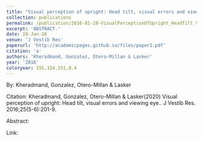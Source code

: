 ```yaml
---
title: "Visual perception of upright: Head tilt, visual errors and viewing eye."
collection: publications
permalink: /publication/2016-01-28-VisualPerceptionOfUpright_HeadTilt_VisualErrorsAndViewingEye_
excerpt: 'ABSTRACT.'
date: 28-Jan-16
venue: 'J Vestib Res'
paperurl: 'http://academicpages.github.io/files/paper1.pdf'
citation: 'a'
authors: 'Kheradmand, Gonzalez, Otero-Millan & Lasker'
year: '2016'
coloryear: 155,154,151,0.4
---
```


By: Kheradmand, Gonzalez, Otero-Millan & Lasker

Citation: Kheradmand, Gonzalez, Otero-Millan & Lasker(2020) Visual perception of upright: Head tilt, visual errors and viewing eye.. J Vestib Res. 2016;25\(5-6\):201-9. 

Abstract: 

Link: 
